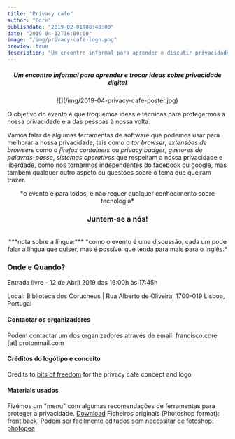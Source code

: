 ```yaml
---
title: "Privacy cafe"
author: "Core"
publishdate: "2019-02-01T08:40:00"
date: "2019-04-12T16:00:00"
image: "/img/privacy-cafe-logo.png"
preview: true
description: "Um encontro informal para aprender e discutir privacidade digital"
---
```


##### <center>**Um encontro informal para aprender e trocar ideas sobre privacidade digital**</center>


<center>![](/img/2019-04-privacy-cafe-poster.jpg)</center>

O objetivo do evento é que troquemos ideas e técnicas para protegermos a nossa privacidade e a das pessoas à nossa volta.

Vamos falar de algumas ferramentas de software que podemos usar para melhorar
a nossa privacidade, tais como o *tor browser*, *extensões de browsers* como o *firefox containers* ou *privacy badger*, *gestores de palavras-passe*, *sistemas operativos* que respeitam a nossa privacidade e liberdade, como nos tornarmos independentes do facebook ou google, mas também qualquer outro aspeto ou questões sobre o tema que queiram trazer.
<center>*o evento é para todos, e não requer qualquer conhecimento sobre tecnologia*</center>


### <center>**Juntem-se a nós!**</center>
<br>


<center>***nota sobre a língua:*** *como o evento é uma discussão, cada um pode falar a língua que quiser,
mas é possível que tenda para mais para o Inglês.*</center>

### Onde e Quando?

Entrada livre - 12 de Abril 2019 das 16:00h às 17:45h

Local: Biblioteca dos Corucheus |  Rua Alberto de Oliveira, 1700-019 Lisboa, Portugal




#### Contactar os organizadores

Podem contactar um dos organizadores através de email: francisco.core [at] protonmail.com


#### Créditos do logótipo e conceito
Credits to [bits of freedom](https://bof.nl) for the privacy cafe concept and logo

#### Materiais usados
Fizémos um "menu" com algumas recomendações de ferramentas para proteger a privacidade. [Download](/resources/privacy-cafe-leaflet-v1.pdf)
Ficheiros originais (Photoshop format): [front](/resources/privacy-cafe/front-side.psd) [back](/resources/privacy-cafe/back.psd). Podem ser facilmente editados sem necessitar de fotoshop: [photopea](https://www.photopea.com/)
